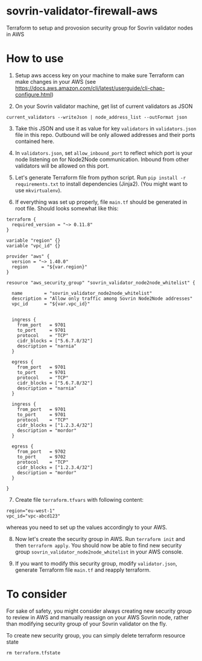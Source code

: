 # sovrin-validator-firewall-aws
Terraform to setup and provosion security group for Sovrin validator nodes in AWS

# How to use

1. Setup aws access key on your machine to make sure Terraform can make changes in your AWS (see https://docs.aws.amazon.com/cli/latest/userguide/cli-chap-configure.html)

2. On your Sovrin validator machine, get list of current validators as JSON
```
current_validators --writeJson | node_address_list --outFormat json
```

3. Take this JSON and use it as value for key `validators` in `validators.json` file in this repo. Outbound will be only allowed addresses and their ports contained here.

4. In `validators.json`, set `allow_inbound_port` to reflect which port is your node listening on for Node2Node communication. Inbound from other validators will be allowed on this port.

5. Let's generate Terraform file from python script. Run `pip install -r requirements.txt` to install dependencies (Jinja2). (You might want to use `mkvirtualenv`).

6. If everything was set up properly, file `main.tf` should be generated in root file. Should looks somewhat like this:
```
terraform {
  required_version = "~> 0.11.8"
}

variable "region" {}
variable "vpc_id" {}

provider "aws" {
  version = "~> 1.40.0"
  region     = "${var.region}"
}

resource "aws_security_group" "sovrin_validator_node2node_whitelist" {

  name        = "sovrin_validator_node2node_whitelist"
  description = "Allow only traffic among Sovrin Node2Node addresses"
  vpc_id      = "${var.vpc_id}"


  ingress {
    from_port   = 9701
    to_port     = 9701
    protocol    = "TCP"
    cidr_blocks = ["5.6.7.8/32"]
    description = "narnia"
  }

  egress {
    from_port   = 9701
    to_port     = 9701
    protocol    = "TCP"
    cidr_blocks = ["5.6.7.8/32"]
    description = "narnia"
  }

  ingress {
    from_port   = 9701
    to_port     = 9701
    protocol    = "TCP"
    cidr_blocks = ["1.2.3.4/32"]
    description = "mordor"
  }

  egress {
    from_port   = 9702
    to_port     = 9702
    protocol    = "TCP"
    cidr_blocks = ["1.2.3.4/32"]
    description = "mordor"
  }

}
```

7. Create file `terraform.tfvars` with following content:
```
region="eu-west-1"
vpc_id="vpc-abcd123"
```
whereas you need to set up the values accordingly to your AWS.

8. Now let's create the security group in AWS. Run `terraform init` and then `terraform apply`. You should now be able to find new security group `sovrin_validator_node2node_whitelist` in your AWS console.

9. If you want to modify this security group, modify `validator.json`, generate Terraform file `main.tf` and reapply terraform.

# To consider  
For sake of safety, you might consider always creating new security group to review in AWS and manually reassign on your AWS Sovrin node, rather than modifying security group of your Sovrin validator on the fly. 

To create new security group, you can simply delete terraform resource state
```
rm terraform.tfstate
```


